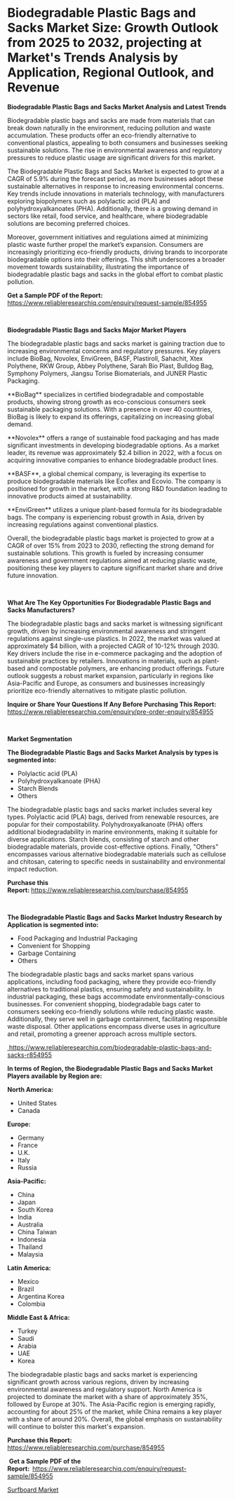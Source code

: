 <p><h1>Biodegradable Plastic Bags and Sacks Market Size: Growth Outlook from 2025 to 2032, projecting at Market's Trends Analysis by Application, Regional Outlook, and Revenue</h1></p><p><strong>Biodegradable Plastic Bags and Sacks Market Analysis and Latest Trends</strong></p>
<p><p>Biodegradable plastic bags and sacks are made from materials that can break down naturally in the environment, reducing pollution and waste accumulation. These products offer an eco-friendly alternative to conventional plastics, appealing to both consumers and businesses seeking sustainable solutions. The rise in environmental awareness and regulatory pressures to reduce plastic usage are significant drivers for this market.</p><p>The Biodegradable Plastic Bags and Sacks Market is expected to grow at a CAGR of 5.9% during the forecast period, as more businesses adopt these sustainable alternatives in response to increasing environmental concerns. Key trends include innovations in materials technology, with manufacturers exploring biopolymers such as polylactic acid (PLA) and polyhydroxyalkanoates (PHA). Additionally, there is a growing demand in sectors like retail, food service, and healthcare, where biodegradable solutions are becoming preferred choices.</p><p>Moreover, government initiatives and regulations aimed at minimizing plastic waste further propel the market’s expansion. Consumers are increasingly prioritizing eco-friendly products, driving brands to incorporate biodegradable options into their offerings. This shift underscores a broader movement towards sustainability, illustrating the importance of biodegradable plastic bags and sacks in the global effort to combat plastic pollution.</p></p>
<p><strong>Get a Sample PDF of the Report:&nbsp;</strong> <a href="https://www.reliableresearchiq.com/enquiry/request-sample/854955?utm_campaign=2243&utm_medium=2&utm_source=Github&utm_content=ia&utm_term=06022025&utm_id=biodegradable-plastic-bags-and-sacks">https://www.reliableresearchiq.com/enquiry/request-sample/854955</a></p>
<p>&nbsp;</p>
<p><strong>Biodegradable Plastic Bags and Sacks Major Market Players</strong></p>
<p><p>The biodegradable plastic bags and sacks market is gaining traction due to increasing environmental concerns and regulatory pressures. Key players include BioBag, Novolex, EnviGreen, BASF, Plastiroll, Sahachit, Xtex Polythene, RKW Group, Abbey Polythene, Sarah Bio Plast, Bulldog Bag, Symphony Polymers, Jiangsu Torise Biomaterials, and JUNER Plastic Packaging.</p><p>**BioBag** specializes in certified biodegradable and compostable products, showing strong growth as eco-conscious consumers seek sustainable packaging solutions. With a presence in over 40 countries, BioBag is likely to expand its offerings, capitalizing on increasing global demand.</p><p>**Novolex** offers a range of sustainable food packaging and has made significant investments in developing biodegradable options. As a market leader, its revenue was approximately $2.4 billion in 2022, with a focus on acquiring innovative companies to enhance biodegradable product lines.</p><p>**BASF**, a global chemical company, is leveraging its expertise to produce biodegradable materials like Ecoflex and Ecovio. The company is positioned for growth in the market, with a strong R&D foundation leading to innovative products aimed at sustainability.</p><p>**EnviGreen** utilizes a unique plant-based formula for its biodegradable bags. The company is experiencing robust growth in Asia, driven by increasing regulations against conventional plastics.</p><p>Overall, the biodegradable plastic bags market is projected to grow at a CAGR of over 15% from 2023 to 2030, reflecting the strong demand for sustainable solutions. This growth is fueled by increasing consumer awareness and government regulations aimed at reducing plastic waste, positioning these key players to capture significant market share and drive future innovation.</p></p>
<p>&nbsp;</p>
<p><strong>What Are The Key Opportunities For Biodegradable Plastic Bags and Sacks Manufacturers?</strong></p>
<p><p>The biodegradable plastic bags and sacks market is witnessing significant growth, driven by increasing environmental awareness and stringent regulations against single-use plastics. In 2022, the market was valued at approximately $4 billion, with a projected CAGR of 10-12% through 2030. Key drivers include the rise in e-commerce packaging and the adoption of sustainable practices by retailers. Innovations in materials, such as plant-based and compostable polymers, are enhancing product offerings. Future outlook suggests a robust market expansion, particularly in regions like Asia-Pacific and Europe, as consumers and businesses increasingly prioritize eco-friendly alternatives to mitigate plastic pollution.</p></p>
<p><strong>Inquire or Share Your Questions If Any Before Purchasing This Report:</strong> <a href="https://www.reliableresearchiq.com/enquiry/pre-order-enquiry/854955?utm_campaign=2243&utm_medium=2&utm_source=Github&utm_content=ia&utm_term=06022025&utm_id=biodegradable-plastic-bags-and-sacks">https://www.reliableresearchiq.com/enquiry/pre-order-enquiry/854955</a></p>
<p>&nbsp;</p>
<p><strong>Market Segmentation</strong></p>
<p><strong>The Biodegradable Plastic Bags and Sacks Market Analysis by types is segmented into:</strong></p>
<p><ul><li>Polylactic acid (PLA)</li><li>Polyhydroxyalkanoate (PHA)</li><li>Starch Blends</li><li>Others</li></ul></p>
<p><p>The biodegradable plastic bags and sacks market includes several key types. Polylactic acid (PLA) bags, derived from renewable resources, are popular for their compostability. Polyhydroxyalkanoate (PHA) offers additional biodegradability in marine environments, making it suitable for diverse applications. Starch blends, consisting of starch and other biodegradable materials, provide cost-effective options. Finally, "Others" encompasses various alternative biodegradable materials such as cellulose and chitosan, catering to specific needs in sustainability and environmental impact reduction.</p></p>
<p><strong>Purchase this Report:&nbsp;</strong><a href="https://www.reliableresearchiq.com/purchase/854955?utm_campaign=2243&utm_medium=2&utm_source=Github&utm_content=ia&utm_term=06022025&utm_id=biodegradable-plastic-bags-and-sacks">https://www.reliableresearchiq.com/purchase/854955</a></p>
<p>&nbsp;</p>
<p><strong>The Biodegradable Plastic Bags and Sacks Market Industry Research by Application is segmented into:</strong></p>
<p><ul><li>Food Packaging and Industrial Packaging</li><li>Convenient for Shopping</li><li>Garbage Containing</li><li>Others</li></ul></p>
<p><p>The biodegradable plastic bags and sacks market spans various applications, including food packaging, where they provide eco-friendly alternatives to traditional plastics, ensuring safety and sustainability. In industrial packaging, these bags accommodate environmentally-conscious businesses. For convenient shopping, biodegradable bags cater to consumers seeking eco-friendly solutions while reducing plastic waste. Additionally, they serve well in garbage containment, facilitating responsible waste disposal. Other applications encompass diverse uses in agriculture and retail, promoting a greener approach across multiple sectors.</p></p>
<p><a href="https://www.reliableresearchiq.com/biodegradable-plastic-bags-and-sacks-r854955?utm_campaign=2243&utm_medium=2&utm_source=Github&utm_content=ia&utm_term=06022025&utm_id=biodegradable-plastic-bags-and-sacks">&nbsp;https://www.reliableresearchiq.com/biodegradable-plastic-bags-and-sacks-r854955</a></p>
<p><strong>In terms of Region, the Biodegradable Plastic Bags and Sacks Market Players available by Region are:</strong></p>
<p>
    <p> <strong> North America: </strong>
        <ul>
            <li>United States</li>
            <li>Canada</li>
        </ul>
        </p> 
    <p> <strong> Europe: </strong>
        <ul>
            <li>Germany</li>
            <li>France</li>
            <li>U.K.</li>
            <li>Italy</li>
            <li>Russia</li>
        </ul>
        </p> 
    <p> <strong> Asia-Pacific: </strong>
        <ul>
            <li>China</li>
            <li>Japan</li>
            <li>South Korea</li>
            <li>India</li>
            <li>Australia</li>
            <li>China Taiwan</li>
            <li>Indonesia</li>
            <li>Thailand</li>
            <li>Malaysia</li>
        </ul>
        </p> 
    <p> <strong> Latin America: </strong>
        <ul>
            <li>Mexico</li>
            <li>Brazil</li>
            <li>Argentina Korea</li>
            <li>Colombia</li>
        </ul>
        </p> 
    <p> <strong> Middle East & Africa: </strong>
        <ul>
            <li>Turkey</li>
            <li>Saudi</li>
            <li>Arabia</li>
            <li>UAE</li>
            <li>Korea</li>
        </ul>
    </p>
    </p>
<p><p>The biodegradable plastic bags and sacks market is experiencing significant growth across various regions, driven by increasing environmental awareness and regulatory support. North America is projected to dominate the market with a share of approximately 35%, followed by Europe at 30%. The Asia-Pacific region is emerging rapidly, accounting for about 25% of the market, while China remains a key player with a share of around 20%. Overall, the global emphasis on sustainability will continue to bolster this market's expansion.</p></p>
<p><strong>Purchase this Report: </strong><a href="https://www.reliableresearchiq.com/purchase/854955?utm_campaign=2243&utm_medium=2&utm_source=Github&utm_content=ia&utm_term=06022025&utm_id=biodegradable-plastic-bags-and-sacks">https://www.reliableresearchiq.com/purchase/854955</a></p>
<p>&nbsp;<strong>Get a Sample PDF of the Report:&nbsp;&nbsp;</strong><a href="https://www.reliableresearchiq.com/enquiry/request-sample/854955?utm_campaign=2243&utm_medium=2&utm_source=Github&utm_content=ia&utm_term=06022025&utm_id=biodegradable-plastic-bags-and-sacks">https://www.reliableresearchiq.com/enquiry/request-sample/854955</a></p>
<p><strong></strong></p>
<p><p><a href="https://github.com/norbeludie83/Market-Research-Report-List-1/blob/main/surfboard-market.md?utm_campaign=2243&utm_medium=2&utm_source=Github&utm_content=ia&utm_term=06022025&utm_id=biodegradable-plastic-bags-and-sacks">Surfboard Market</a></p></p>